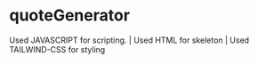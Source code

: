 # quoteGenerator

Used JAVASCRIPT for scripting. |
Used HTML  for skeleton |
Used TAILWIND-CSS for styling
